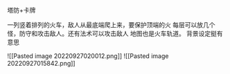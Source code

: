 塔防+卡牌

一列竖着排列的火车，敌人从最底端爬上来，要保护顶端的火
每层可以放几个怪，防守和攻击敌人。还有法术可以攻击敌人
地图也是火车轨道。
背景设定挺有意思

![[Pasted image 20220927020012.png]]
![[Pasted image 20220927015842.png]]